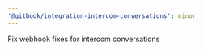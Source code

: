 ```yaml
---
'@gitbook/integration-intercom-conversations': minor
---
```


Fix webhook fixes for intercom conversations
